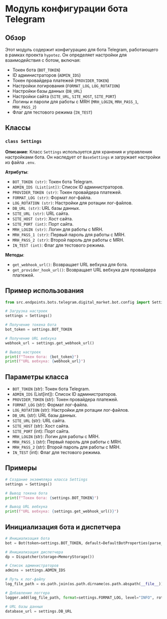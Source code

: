 # Модуль конфигурации бота Telegram

## Обзор

Этот модуль содержит конфигурацию для бота Telegram, работающего в рамках проекта `hypotez`. Он определяет настройки для взаимодействия с ботом, 
включая:

- Токен бота (`BOT_TOKEN`)
- ID администраторов (`ADMIN_IDS`)
- Токен провайдера платежей (`PROVIDER_TOKEN`)
- Настройки логирования (`FORMAT_LOG`, `LOG_ROTATION`)
- Настройки базы данных (`DB_URL`)
- Настройки сайта (`SITE_URL`, `SITE_HOST`, `SITE_PORT`)
- Логины и пароли для работы с MRH (`MRH_LOGIN`, `MRH_PASS_1`, `MRH_PASS_2`)
- Флаг для тестового режима (`IN_TEST`)

## Классы

### `class Settings`

**Описание**: Класс `Settings` используется для хранения и управления настройками бота. 
Он наследует от `BaseSettings` и загружает настройки из файла `.env`.

**Атрибуты**:

- `BOT_TOKEN (str)`: Токен бота Telegram.
- `ADMIN_IDS (List[int])`: Список ID администраторов.
- `PROVIDER_TOKEN (str)`: Токен провайдера платежей.
- `FORMAT_LOG (str)`: Формат лог-файла. 
- `LOG_ROTATION (str)`: Настройки для ротации лог-файлов.
- `DB_URL (str)`: URL базы данных.
- `SITE_URL (str)`: URL сайта.
- `SITE_HOST (str)`: Хост сайта.
- `SITE_PORT (int)`: Порт сайта.
- `MRH_LOGIN (str)`: Логин для работы с MRH.
- `MRH_PASS_1 (str)`: Первый пароль для работы с MRH.
- `MRH_PASS_2 (str)`: Второй пароль для работы с MRH.
- `IN_TEST (int)`: Флаг для тестового режима.

**Методы**:

- `get_webhook_url()`: Возвращает URL вебхука для бота.
- `get_provider_hook_url()`: Возвращает URL вебхука для провайдера платежей.

## Пример использования

```python
from src.endpoints.bots.telegram.digital_market.bot.config import Settings

# Загрузка настроек
settings = Settings()

# Получение токена бота
bot_token = settings.BOT_TOKEN

# Получение URL вебхука
webhook_url = settings.get_webhook_url()

# Вывод настроек
print(f"Токен бота: {bot_token}")
print(f"URL вебхука: {webhook_url}")
```

## Параметры класса

- `BOT_TOKEN` (str): Токен бота Telegram.
- `ADMIN_IDS` (List[int]): Список ID администраторов.
- `PROVIDER_TOKEN` (str): Токен провайдера платежей.
- `FORMAT_LOG` (str): Формат лог-файла. 
- `LOG_ROTATION` (str): Настройки для ротации лог-файлов.
- `DB_URL` (str): URL базы данных.
- `SITE_URL` (str): URL сайта.
- `SITE_HOST` (str): Хост сайта.
- `SITE_PORT` (int): Порт сайта.
- `MRH_LOGIN` (str): Логин для работы с MRH.
- `MRH_PASS_1` (str): Первый пароль для работы с MRH.
- `MRH_PASS_2` (str): Второй пароль для работы с MRH.
- `IN_TEST` (int): Флаг для тестового режима.

## Примеры

```python
# Создание экземпляра класса Settings
settings = Settings()

# Вывод токена бота
print(f"Токен бота: {settings.BOT_TOKEN}")

# Вывод URL вебхука
print(f"URL вебхука: {settings.get_webhook_url()}")
```

##  Инициализация бота и диспетчера

```python
# Инициализация бота
bot = Bot(token=settings.BOT_TOKEN, default=DefaultBotProperties(parse_mode=ParseMode.HTML))

# Инициализация диспетчера
dp = Dispatcher(storage=MemoryStorage())

# Список администраторов
admins = settings.ADMIN_IDS

# Путь к лог-файлу
log_file_path = os.path.join(os.path.dirname(os.path.abspath(__file__)), "log.txt")

# Добавление логгера
logger.add(log_file_path, format=settings.FORMAT_LOG, level="INFO", rotation=settings.LOG_ROTATION)

# URL базы данных
database_url = settings.DB_URL